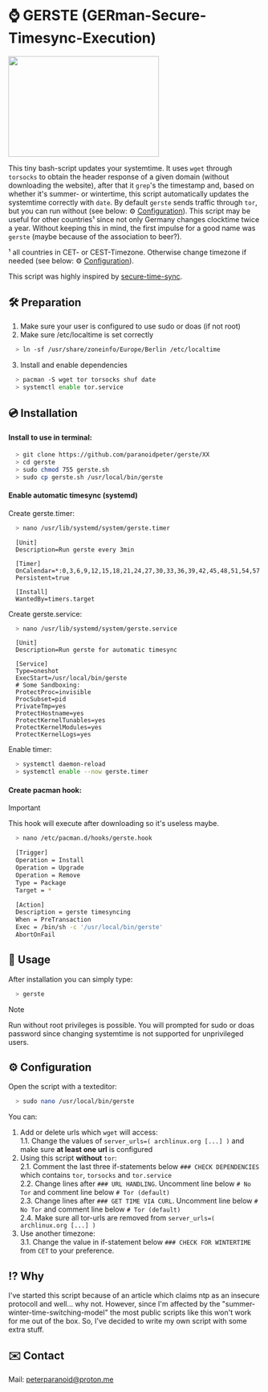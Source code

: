 # :watch: GERSTE (GERman-Secure-Timesync-Execution)

<img src="https://i.ibb.co/DbXkYy3/barley-field-8230-960-720.jpg" width="300" height="200">

This tiny bash-script updates your systemtime. It uses `wget` through `torsocks` to obtain the header response of a given domain (without downloading the website), after that it `grep`'s the timestamp and, based on whether it's summer- or wintertime, this script automatically updates the systemtime correctly with `date`. By default `gerste` sends traffic through `tor`, but you can run without (see below: :gear: [Configuration](https://github.com/paranoidpeter/gerste#gear-configuration)). This script may be useful for other countries¹ since not only Germany changes clocktime twice a year. Without keeping this in mind, the first impulse for a good name was `gerste` (maybe because of the association to beer?).

¹ all countries in CET- or CEST-Timezone. Otherwise change timezone if needed (see below: :gear: [Configuration](https://github.com/paranoidpeter/gerste#gear-configuration)).

This script was highly inspired by [secure-time-sync](https://github.com/Obscurix/Obscurix/blob/master/airootfs/usr/lib/obscurix/secure-time-sync).

## :hammer_and_wrench: Preparation

1. Make sure your user is configured to use sudo or doas (if not root)
2. Make sure /etc/localtime is set correctly

```bash
  > ln -sf /usr/share/zoneinfo/Europe/Berlin /etc/localtime
```

3. Install and enable dependencies

```bash
  > pacman -S wget tor torsocks shuf date
  > systemctl enable tor.service
```

## :cd: Installation

#### Install to use in terminal:

```bash
  > git clone https://github.com/paranoidpeter/gerste/XX
  > cd gerste
  > sudo chmod 755 gerste.sh
  > sudo cp gerste.sh /usr/local/bin/gerste
```

#### Enable automatic timesync (systemd)

Create gerste.timer:

```bash
  > nano /usr/lib/systemd/system/gerste.timer
```

```
  [Unit]
  Description=Run gerste every 3min

  [Timer]
  OnCalendar=*:0,3,6,9,12,15,18,21,24,27,30,33,36,39,42,45,48,51,54,57
  Persistent=true

  [Install]
  WantedBy=timers.target
```

Create gerste.service:

```bash
  > nano /usr/lib/systemd/system/gerste.service
```

```
  [Unit]
  Description=Run gerste for automatic timesync

  [Service]
  Type=oneshot
  ExecStart=/usr/local/bin/gerste
  # Some Sandboxing:
  ProtectProc=invisible
  ProcSubset=pid
  PrivateTmp=yes
  ProtectHostname=yes
  ProtectKernelTunables=yes
  ProtectKernelModules=yes
  ProtectKernelLogs=yes
```

Enable timer:

```bash
  > systemctl daemon-reload
  > systemctl enable --now gerste.timer
```

#### Create pacman hook:

> [!IMPORTANT]
> This hook will execute after downloading so it's useless maybe.

```bash
  > nano /etc/pacman.d/hooks/gerste.hook
```

```bash
  [Trigger]
  Operation = Install
  Operation = Upgrade
  Operation = Remove
  Type = Package
  Target = *

  [Action]
  Description = gerste timesyncing
  When = PreTransaction
  Exec = /bin/sh -c '/usr/local/bin/gerste'
  AbortOnFail
```


## :rocket: Usage
After installation you can simply type:
```bash
  > gerste
```
> [!NOTE]
> Run without root privileges is possible. You will prompted for sudo or doas password since changing systemtime is not supported for unprivileged users.


## :gear: Configuration
Open the script with a texteditor:

```bash
  > sudo nano /usr/local/bin/gerste
```

You can:

1. Add or delete urls which `wget` will access:<br/>1\.1. Change the values of `server_urls=( archlinux.org [...] )` and make sure **at least one url** is configured
2. Using this script **without** `tor`:<br />2\.1. Comment the last three if-statements below `### CHECK DEPENDENCIES` which  contains `tor`, `torsocks` and `tor.service` <br />2\.2. Change lines after `### URL HANDLING`. Uncomment line below `# No Tor` and comment line below `# Tor (default)`<br />2\.3. Change lines after `### GET TIME VIA CURL`. Uncomment line below `# No Tor` and comment line below `# Tor (default)`<br />2\.4. Make sure all tor-urls are removed from `server_urls=( archlinux.org [...] )`
3. Use another timezone:<br />3\.1. Change the value in if-statement below `### CHECK FOR WINTERTIME` from `CET` to your preference.

## :interrobang: Why

I've started this script because of an article which claims ntp as an insecure protocoll and well... why not. However, since I'm affected by the "summer-winter-time-switching-model" the most public scripts like this won't work for me out of the box. So, I've decided to write my own script with some extra stuff.

## :envelope: Contact

Mail: peterparanoid@proton.me
